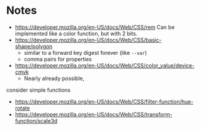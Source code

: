 # Notes


+ https://developer.mozilla.org/en-US/docs/Web/CSS/rem
  Can be implemented like a color function, but with 2 bits.
+ https://developer.mozilla.org/en-US/docs/Web/CSS/basic-shape/polygon
  + similar to a forward key digest forever (like `--var`)
  + comma pairs for properties
+ https://developer.mozilla.org/en-US/docs/Web/CSS/color_value/device-cmyk
  + Nearly already possible,

consider simple functions

+ https://developer.mozilla.org/en-US/docs/Web/CSS/filter-function/hue-rotate
+ https://developer.mozilla.org/en-US/docs/Web/CSS/transform-function/scale3d